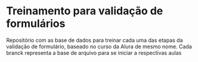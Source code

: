 # Treinamento para validação de formulários

Repositório com as base de dados para treinar cada uma das etapas da validação de formulário, baseado no curso da Alura de mesmo nome.
Cada branck representa a base de arquivo para se iniciar a respectivas aulas
